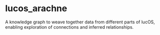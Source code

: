 # lucos_arachne
A knowledge graph to weave together data from different parts of lucOS, enabling exploration of connections and inferred relationships.
